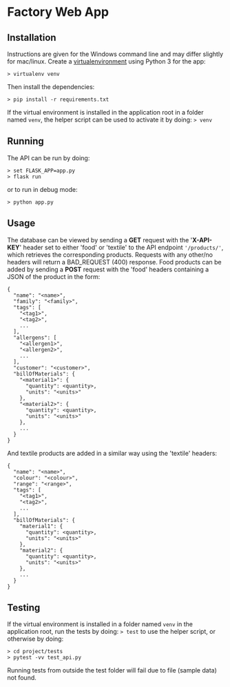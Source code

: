 # Factory Web App

## Installation
Instructions are given for the Windows command line and may differ slightly for mac/linux. Create a [virtualenvironment](https://virtualenv.pypa.io/en/latest/) using Python 3 for the app:
```
> virtualenv venv
```
Then install the dependencies:
```
> pip install -r requirements.txt
```
If the virtual environment is installed in the application root in a folder named ```venv```, the helper script can be used to activate it by doing:
```> venv```
## Running
The API can be run by doing:
```
> set FLASK_APP=app.py
> flask run
```
or to run in debug mode:
```
> python app.py
```
## Usage
The database can be viewed by sending a **GET** request with the '**X-API-KEY**' header set to either 'food' or 'textile' to the API endpoint ```'/products/'```, which retrieves the corresponding products.
Requests with any other/no headers will return a BAD_REQUEST (400) response. Food products can be added by sending a **POST** request with the 'food' headers containing a JSON of the product in the form:  
```
{
  "name": "<name>",
  "family": "<family>",
  "tags": [
    "<tag1>",
    "<tag2>",
    ...
  ],
  "allergens": [
    "<allergen1>",
    "<allergen2>",
    ...
  ],
  "customer": "<customer>",
  "billOfMaterials": {
    "<material1>": {
      "quantity": <quantity>,
      "units": "<units>"
    },
    "<material2>": {
      "quantity": <quantity>,
      "units": "<units>"
    },
    ...
  }
}
```  
And textile products are added in a similar way using the 'textile' headers:  
```
{
  "name": "<name>",
  "colour": "<colour>",
  "range": "<range>",
  "tags": [
    "<tag1>",
    "<tag2>",
    ...
  ],
  "billOfMaterials": {
    "material1": {
      "quantity": <quantity>,
      "units": "<units>"
    },
    "material2": {
      "quantity": <quantity>,
      "units": "<units>"
    },
    ...
  }
}
```
## Testing
If the virtual environment is installed in a folder named ```venv``` in the application root, run the tests by doing:
```> test```
to use the helper script, or otherwise by doing:
```
> cd project/tests
> pytest -vv test_api.py
```
Running tests from outside the test folder will fail due to file (sample data) not found.
